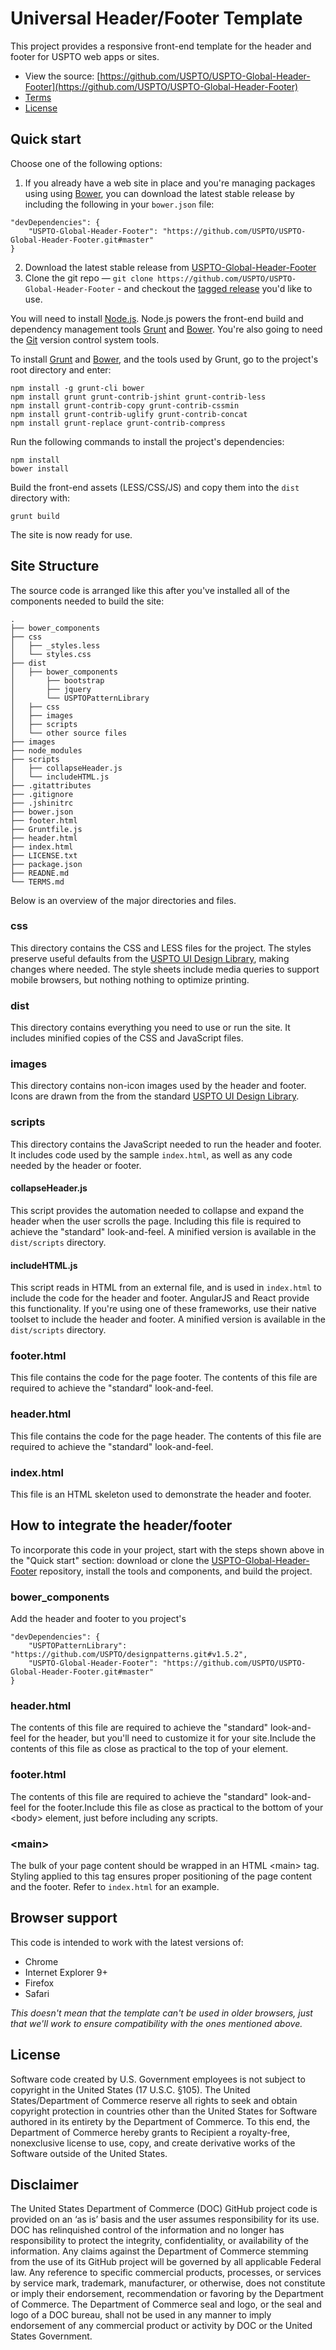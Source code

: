 Universal Header/Footer Template
==============

This project provides a responsive front-end template for the header and footer
for USPTO web apps or sites.

- View the source:
[https://github.com/USPTO/USPTO-Global-Header-Footer](https://github.com/USPTO/USPTO-Global-Header-Footer)
- [Terms](TERMS.md)
- [License](LICENSE.txt)

## Quick start

Choose one of the following options:
1. If you already have a web site in place and you're managing packages
using using [Bower](http://bower.io/), you can download the latest
stable release by including the following in your `bower.json` file:
```
"devDependencies": {
    "USPTO-Global-Header-Footer": "https://github.com/USPTO/USPTO-Global-Header-Footer.git#master"
}
```
2. Download the latest stable release from
   [USPTO-Global-Header-Footer](https://github.com/USPTO/USPTO-Global-Header-Footer)
3. Clone the git repo — `git clone
   https://github.com/USPTO/USPTO-Global-Header-Footer` - and checkout the
   [tagged release](https://github.com/USPTO/USPTO-Global-Header-Footer/releases)
   you'd like to use.

You will need to install [Node.js](https://nodejs.org/en/).
Node.js powers the front-end build and dependency management tools
[Grunt](http://gruntjs.com/) and [Bower](http://bower.io/). You're also
going to need the [Git](https://git-scm.com/) version control system
tools.

To install [Grunt](http://gruntjs.com/) and [Bower](http://bower.io/),
and the tools used by Grunt, go to the project's root directory and enter:
```
npm install -g grunt-cli bower
npm install grunt grunt-contrib-jshint grunt-contrib-less
npm install grunt-contrib-copy grunt-contrib-cssmin
npm install grunt-contrib-uglify grunt-contrib-concat
npm install grunt-replace grunt-contrib-compress
```

Run the following commands to install the project's dependencies:
```
npm install
bower install
```

Build the front-end assets (LESS/CSS/JS) and copy them into the `dist`
directory with:
```
grunt build
```
The site is now ready for use.
 
## Site Structure

The source code is arranged like this after you've installed
all of the components needed to build the site:

```
.
├── bower_components
├── css
│   ├── _styles.less
│   └── styles.css
├── dist
│   ├── bower_components
│       ├── bootstrap
│       ├── jquery
│       └── USPTOPatternLibrary
│   ├── css
│   ├── images
│   ├── scripts
│   └── other source files
├── images
├── node_modules
├── scripts
│   ├── collapseHeader.js
│   └── includeHTML.js
├── .gitattributes
├── .gitignore
├── .jshinitrc
├── bower.json
├── footer.html
├── Gruntfile.js
├── header.html
├── index.html
├── LICENSE.txt
├── package.json
├── READNE.md
└── TERMS.md
```
Below is an overview of the major directories and files.

### css

This directory contains the CSS and LESS files for the project. The styles
preserve useful defaults from the
[USPTO UI Design Library](https://uspto.github.io/designpatterns/), making
changes where needed. The style sheets include media queries to support mobile
browsers, but nothing nothing to optimize printing.

### dist

This directory contains everything you need to use or run the site. It includes
minified copies of the CSS and JavaScript files.

### images

This directory contains non-icon images used by the header and footer. Icons
are drawn from the from the standard
[USPTO UI Design Library](https://uspto.github.io/designpatterns/).

### scripts

This directory contains the JavaScript needed to run the header and footer.
It includes code used by the sample `index.html`, as well as any code needed
by the header or footer.

#### collapseHeader.js

This script provides the automation needed to collapse and expand the header
when the user scrolls the page. Including this file is required to achieve the
"standard" look-and-feel. A minified version is available in the
`dist/scripts` directory.

#### includeHTML.js

This script reads in HTML from an external file, and is used in `index.html`
to include the code for the header and footer. AngularJS and React provide
this functionality. If you're using one of these frameworks, use their native
toolset to include the header and footer. A minified version is available in
the `dist/scripts` directory.

### footer.html

This file contains the code for the page footer. The contents of this file
are required to achieve the "standard" look-and-feel.

### header.html

This file contains the code for the page header. The contents of this file
are required to achieve the "standard" look-and-feel.

### index.html

This file is an HTML skeleton used to demonstrate the header and footer.

## How to integrate the header/footer

To incorporate this code in your project, start with the steps shown
above in the "Quick start" section: download or clone the
[USPTO-Global-Header-Footer](https://github.com/USPTO/USPTO-Global-Header-Footer)
repository, install the tools and components, and build the project.

### bower_components

Add the header and footer to you project's  
```
"devDependencies": {
    "USPTOPatternLibrary": "https://github.com/USPTO/designpatterns.git#v1.5.2",
    "USPTO-Global-Header-Footer": "https://github.com/USPTO/USPTO-Global-Header-Footer.git#master"
}
```

### header.html

The contents of this file are required to achieve the "standard" look-and-feel
for the header, but you'll need to customize it for your site.Include the
contents of this file as close as practical to the top of your <body>
element. 

### footer.html

The contents of this file are required to achieve the "standard" look-and-feel
for the footer.Include this file as close as practical to the bottom of your
\<body> element, just before including any scripts. 

### \<main>

The bulk of your page content should be wrapped in an HTML \<main> tag. Styling
applied to this tag ensures proper positioning of the page content and the
footer. Refer to `index.html` for an example.


## Browser support

This code is intended to work with the latest versions of:
* Chrome
* Internet Explorer 9+
* Firefox
* Safari

*This doesn't mean that the template can't be used in older browsers,
just that we'll work to ensure compatibility with the ones mentioned above.*

## License

Software code created by U.S. Government employees is not subject to copyright
in the United States (17 U.S.C. §105). The United States/Department of Commerce
reserve all rights to seek and obtain copyright protection in countries other
than the United States for Software authored in its entirety by the Department
of Commerce.  To this end, the Department of Commerce hereby grants to Recipient
a royalty-free, nonexclusive license to use, copy, and create derivative works
of the Software outside of the United States.

## Disclaimer

The United States Department of Commerce (DOC) GitHub project code is provided
on an ‘as is’ basis and the user assumes responsibility for its use. DOC has
relinquished control of the information and no longer has responsibility to
protect the integrity, confidentiality, or availability of the information.
Any claims against the Department of Commerce stemming from the use of its
GitHub project will be governed by all applicable Federal law. Any reference
to specific commercial products, processes, or services by service mark,
trademark, manufacturer, or otherwise, does not constitute or imply their
endorsement, recommendation or favoring by the Department of Commerce. The
Department of Commerce seal and logo, or the seal and logo of a DOC bureau,
shall not be used in any manner to imply endorsement of any commercial product
or activity by DOC or the United States Government.